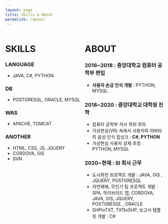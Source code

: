 ```yaml
---
layout: page
title: Skills & About
permalink: /about/
---
```

<div style="width: 50%; height: 50%; float:left;">
<h1>SKILLS</h1>

<h3>LANGUAGE</h3> 
<ul> 
<li>JAVA, C#, PYTHON  </li>
</ul>
<h3>DB</h3>  
<ul>
<li>POSTGRESQL, ORACLE, MYSQL</li>
</ul>
<h3>WAS</h3> 
<ul>
 <li>APACHE, TOMCAT</li>
</ul>  
<h3>ANOTHER</h3>
<ul>  
<li>HTML, CSS, JS, JQUERY</li>
<li>CORDOVA, GIS</li>
<li>SVN</li>
</ul>
   
          
</div>

<div style="width: 50%; height: 50%;  float:left">
<h1>ABOUT</h1>

<h3>2016~2018 : 중앙대학교 컴퓨터 공학부 편입</h3>
<ul>
           <li><strong>사용자 손금 인식 개발</strong> : PYTHON, MYSQL</li>
</ul>
<h3>2018~2020 : 중앙대학교 대학원 진학</h3>
<ul>
            <li>컴퓨터 공학부 석사 학위 취득 </li>
            <li>가상현실(VR) 속에서 사용자와 아바타의 음성 인식 립싱크 : <strong>C#, PYTHON</strong></li>
            <li>가상현실 사용자 상체 추정 : PYTHON, MYSQL</li>
</ul>
<h3>2020~현재 : SI 회사 근무</h3>
<ul>
            <li>도시하천 프로젝트 개발 : JAVA, GIS , JQUERY, POSTGRESQL</li>
            <li>자연재해, 무인기 팀 프로젝트 개발 : SPA, 하이브리드 앱, CORDOVA, JAVA, GIS,  JQUERY, POSTGRESQL , ORACLE</li>
            <li>SHPtoTXT, TXTtoSHP, 보고서 템플릿 개발 : C#</li>
</ul>
          
</div>



<!--
Sleek is a modern Jekyll theme focused on speed performance & SEO best practices. You can find out more info about customizing your Jekyll theme, as well as basic Jekyll usage documentation at [jekyllrb.com](http://jekyllrb.com/) or simply read the guide on how to [get started](/getting-started)

You can find the source code for the Jekyll new theme at:
[sleek](https://github.com/janczizikow/sleek)

You can find the source code for Jekyll at
[jekyll](https://github.com/jekyll/jekyll)
-->